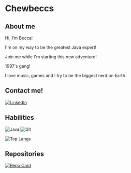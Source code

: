 # Chewbeccs

## About me
Hi, I'm Becca!

I'm on my way to be the greatest Java expert!

Join me while I'm starting this new adventure!

1997's gang!

I love music, games and I try to be the biggest nerd on Earth.

## Contact me!
[![LinkedIn](https://img.shields.io/badge/LinkedIn-0077B5?style=for-the-badge&logo=linkedin&logoColor=white)](https://www.linkedin.com/in/rebecca-costal/)

## Habilities
![Java](https://img.shields.io/badge/java-%23ED8B00.svg?style=for-the-badge&logo=openjdk&logoColor=white)
![Git](https://img.shields.io/badge/GIT-E44C30?style=for-the-badge&logo=git&logoColor=white)

![Top Langs](https://github-readme-stats-git-masterrstaa-rickstaa.vercel.app/api/top-langs/?username=Chewbeccs&layout=compact&bg_color=000&border_color=30A3DC&title_color=E94D5F&text_color=FFF)

## Repositories
[![Repo Card](https://github-readme-stats.vercel.app/api/pin/?username=Chewbeccs&repo=Java-Studies&bg_color=000&border_color=30A3DC&show_icons=true&icon_color=30A3DC&title_color=E94D5F&text_color=FFF)](https://github.com/Chewbeccs/Java-Studies)

